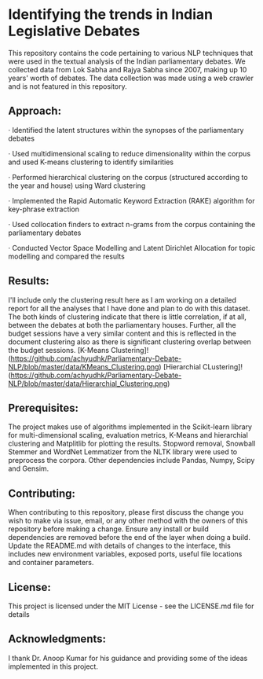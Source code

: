# Identifying the trends in Indian Legislative Debates
This repository contains the code pertaining to various NLP techniques that were used in the textual analysis of the Indian parliamentary debates. We collected data from Lok Sabha and Rajya Sabha since 2007, making up 10 years' worth of debates. The data collection was made using a web crawler and is not featured in this repository.

## Approach:
· Identified the latent structures within the synopses of the parliamentary debates

· Used multidimensional scaling to reduce dimensionality within the corpus and used K-means clustering to identify similarities

· Performed hierarchical clustering on the corpus (structured according to the year and house) using Ward clustering

· Implemented the Rapid Automatic Keyword Extraction (RAKE) algorithm for key-phrase extraction

· Used collocation finders to extract n-grams from the corpus containing the parliamentary debates

· Conducted Vector Space Modelling and Latent Dirichlet Allocation for topic modelling and compared the results

## Results:
I'll include only the clustering result here as I am working on a detailed report for all the analyses that I have done and plan to do with this dataset. The both kinds of clustering indicate that there is little correlation, if at all, between the debates at both the parliamentary houses. Further, all the budget sessions have a very similar content and this is reflected in the document clustering also as there is significant clustering overlap between the budget sessions.
[K-Means Clustering]!(https://github.com/achyudhk/Parliamentary-Debate-NLP/blob/master/data/KMeans_Clustering.png)
[Hierarchial CLustering]!(https://github.com/achyudhk/Parliamentary-Debate-NLP/blob/master/data/Hierarchial_Clustering.png)

## Prerequisites:
The project makes use of algorithms implemented in the Scikit-learn library for multi-dimensional scaling, evaluation metrics, K-Means and hierarchial clustering and Matplitlib for plotting the results. Stopword removal, Snowball Stemmer and WordNet Lemmatizer from the NLTK library were used to preprocess the corpora. Other dependencies include Pandas, Numpy, Scipy and Gensim.

## Contributing:
When contributing to this repository, please first discuss the change you wish to make via issue, email, or any other method with the owners of this repository before making a change. Ensure any install or build dependencies are removed before the end of the layer when doing a build. Update the README.md with details of changes to the interface, this includes new environment variables, exposed ports, useful file locations and container parameters.

## License:
This project is licensed under the MIT License - see the LICENSE.md file for details

## Acknowledgments:
I thank Dr. Anoop Kumar for his guidance and providing some of the ideas implemented in this project.
